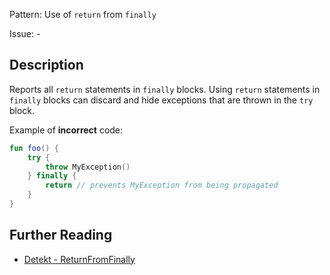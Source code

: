 Pattern: Use of `return` from `finally`

Issue: -

## Description

Reports all `return` statements in `finally` blocks. Using `return` statements in `finally` blocks can discard and hide exceptions that are thrown in the `try` block.

Example of **incorrect** code:

```kotlin
fun foo() {
    try {
        throw MyException()
    } finally {
        return // prevents MyException from being propagated
    }
}
```

## Further Reading

* [Detekt - ReturnFromFinally](https://arturbosch.github.io/detekt/exceptions.html#returnfromfinally)